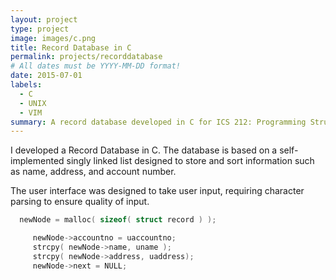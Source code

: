 ```yaml
---
layout: project
type: project
image: images/c.png
title: Record Database in C
permalink: projects/recorddatabase
# All dates must be YYYY-MM-DD format!
date: 2015-07-01
labels:
  - C
  - UNIX
  - VIM
summary: A record database developed in C for ICS 212: Programming Structure
---
```


I developed a Record Database in C.  The database is based on a self-implemented singly linked list designed to store and sort information such as name, address, and account number.  

The user interface was designed to take user input, requiring character parsing to ensure quality of input.  

```c
  newNode = malloc( sizeof( struct record ) );

     newNode->accountno = uaccountno;
     strcpy( newNode->name, uname );
     strcpy( newNode->address, uaddress);
     newNode->next = NULL;

```
